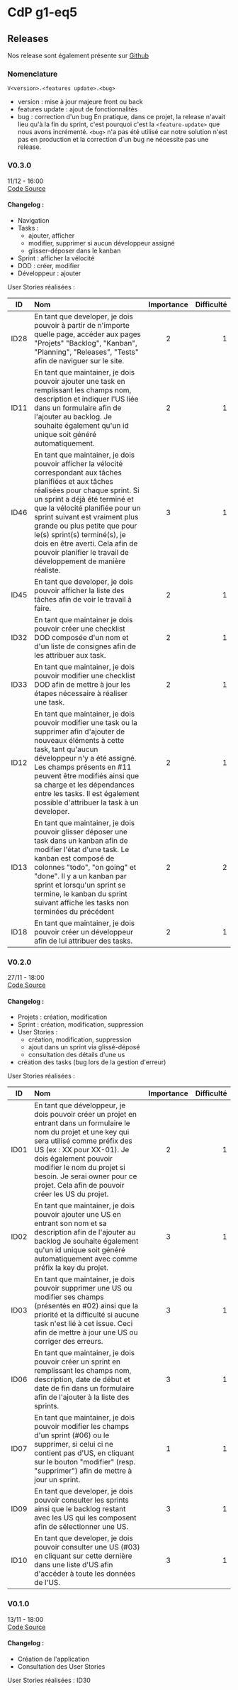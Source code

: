 # CdP g1-eq5

## Releases
Nos release sont également présente sur [Github](https://github.com/cartoonnerie/g1-eq5-Release/releases)
### Nomenclature
  `V<version>.<features update>.<bug>`
  - version : mise à jour majeure front ou back
  - features update : ajout de fonctionnalités
  - bug : correction d'un bug
En pratique, dans ce projet, la release n'avait lieu qu'à la fin du sprint, c'est pourquoi c'est
la `<feature-update>` que nous avons incrémenté. `<bug>` n'a pas été utilisé car notre solution n'est 
pas en production et la correction d'un bug ne nécessite pas une release.

### V0.3.0
11/12 - 16:00  
[Code Source](https://github.com/cartoonnerie/g1-eq5-Release/archive/v0.3.0.zip)

#### Changelog :
- Navigation
- Tasks : 
  - ajouter, afficher
  - modifier, supprimer si aucun développeur assigné
  - glisser-déposer dans le kanban
- Sprint : afficher la vélocité
- DOD : créer, modifier
- Développeur : ajouter

User Stories réalisées :

| ID   | Nom                                                                                                                                                                                                                                                                                                                                                                                                                   | Importance | Difficulté |
| ---- | :-------------------------------------------------------------------------------------------------------------------------------------------------------------------------------------------------------------------------------------------------------------------------------------------------------------------------------------------------------------------------------------------------------------------- | :--------: | ---------: |
| ID28 | En tant que developer, je dois pouvoir à partir de n'importe quelle page, accéder aux pages "Projets" "Backlog", "Kanban", "Planning", "Releases", "Tests" afin de naviguer sur le site.                                                                                                                                                                                                                              | 2          | 1          |
| ID11 | En tant que maintainer, je dois pouvoir ajouter une task en remplissant les champs nom, description et indiquer l'US liée dans un formulaire afin de l'ajouter au backlog. Je souhaite également qu'un id unique soit généré automatiquement.                                                                                                                                                                         | 2          | 1          |
| ID46 | En tant que maintainer, je dois pouvoir afficher la vélocité correspondant aux tâches planifiées et aux tâches réalisées pour chaque sprint. Si un sprint a déjà été terminé et que la vélocité planifiée pour un sprint suivant est vraiment plus grande ou plus petite que pour le(s) sprint(s) terminé(s), je dois en être averti. Cela afin de pouvoir planifier le travail de développement de manière réaliste. | 3          | 1          |
| ID45 | En tant que developer, je dois pouvoir afficher la liste des tâches afin de voir le travail à faire.                                                                                                                                                                                                                                                                                                                  | 2          | 1          |
| ID32 | En tant que maintainer je dois pouvoir créer une checklist DOD composée d'un nom et d'un liste de consignes afin de les attribuer aux task.                                                                                                                                                                                                                                                                           | 2          | 1          |
| ID33 | En tant que maintainer, je dois pouvoir modifier une checklist DOD afin de mettre à jour les étapes nécessaire à réaliser une task.                                                                                                                                                                                                                                                                                   | 2          | 1          |
| ID12 | En tant que maintainer, je dois pouvoir modifier une task ou la supprimer afin d'ajouter de nouveaux éléments à cette task, tant qu'aucun développeur n'y a été assigné. Les champs présents en #11 peuvent être modifiés ainsi que sa charge et les dépendances entre les tasks. Il est également possible d'attribuer la task à un developer.                                                                       | 2          | 1          |
| ID13 | En tant que maintainer, je dois pouvoir glisser déposer une task dans un kanban afin de modifier l'état d'une task. Le kanban est composé de colonnes "todo", "on going" et "done". Il y a un kanban par sprint et lorsqu'un sprint se termine, le kanban du sprint suivant affiche les tasks non terminées du précédent                                                                                              | 2          | 2          |
| ID18 | En tant que maintainer, je dois pouvoir créer un développeur afin de lui attribuer des tasks.                                                                                                                                                                                                                                                                                                                         | 2          | 1          |



### V0.2.0 
27/11 - 18:00  
[Code Source](https://github.com/cartoonnerie/g1-eq5-Release/raw/main/releases/v0.2.0.zip)  
#### Changelog : 
- Projets : création, modification
- Sprint : création, modification, suppression
- User Stories : 
    - création, modification, suppression
    - ajout dans un sprint via glissé-déposé
    - consultation des détails d'une us
- création des tasks (bug lors de la gestion d'erreur)

User Stories réalisées :

| ID   | Nom                                                                                                                                                                                                                                                                                                                                                                                                                   | Importance | Difficulté |
| ---- | :-------------------------------------------------------------------------------------------------------------------------------------------------------------------------------------------------------------------------------------------------------------------------------------------------------------------------------------------------------------------------------------------------------------------- | :--------: | ---------: |
| ID01 | En tant que développeur, je dois pouvoir créer un projet en entrant dans un formulaire le nom du projet et une key qui sera utilisé comme préfix des US (ex : XX pour XX-01). Je dois également pouvoir modifier le nom du projet si besoin. Je serai owner pour ce projet. Cela afin de pouvoir créer les US du projet.                                                                                              | 2          | 1          |
| ID02 | En tant que maintainer, je dois pouvoir ajouter une US en entrant son nom et sa description afin de l'ajouter au backlog Je souhaite également qu'un id unique soit généré automatiquement avec comme préfix la key du projet.                                                                                                                                                                                        | 3          | 1          |
| ID03 | En tant que maintainer, je dois pouvoir supprimer une US ou modifier ses champs (présentés en #02) ainsi que la priorité et la difficulté si aucune task n'est lié à cet issue. Ceci afin de mettre à jour une US ou corriger des erreurs.                                                                                                                                                                            | 3          | 1          |
| ID06 | En tant que maintainer, je dois pouvoir créer un sprint en remplissant les champs nom, description, date de début et date de fin dans un formulaire afin de l'ajouter à la liste des sprints.                                                                                                                                                                                                                         | 3          | 1          |
| ID07 | En tant que maintainer, je dois pouvoir modifier les champs d'un sprint (#06) ou le supprimer, si celui ci ne contient pas d'US, en cliquant sur le bouton "modifier" (resp. "supprimer") afin de mettre à jour un sprint.                                                                                                                                                                                            | 1          | 1          |
| ID09 | En tant que developer, je dois pouvoir consulter les sprints ainsi que le backlog restant avec les US qui les composent afin de sélectionner une US.                                                                                                                                                                                                                                                                  | 3          | 1          |
| ID10 | En tant que developer, je dois pouvoir consulter une US (#03) en cliquant sur cette dernière dans une liste d'US afin d'accéder à toute les données de l'US.                                                                                                                                                                                                                                                          | 3          | 1          |

### V0.1.0 
13/11 - 18:00  
[Code Source](https://github.com/cartoonnerie/g1-eq5-Release/raw/main/releases/v0.1.0.zip)  
#### Changelog : 
- Création de l'application
- Consultation des User Stories  

User Stories réalisées : ID30
